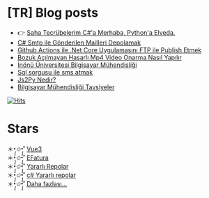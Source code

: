 
# [TR] Blog posts 

- :point_right: [Saha Tecrübelerim C#'a Merhaba, Python'a Elveda.](https://www.ciftklik.net/2023/07/saha-tecrubelerim.html?m=1)
- [C# Smtp ile Gönderilen Mailleri Depolamak](https://www.ciftklik.net/2021/11/c-ile-smtp-ile-gonderilen-mailleri.html)
- [Github Actions ile .Net Core Uygulamasını FTP ile Publish Etmek](https://www.ciftklik.net/2021/06/github-actions-dotnet-core-ftp-.html)
- [Bozuk Açılmayan Hasarlı Mp4 Video Onarma Nasıl Yapılır](https://www.ciftklik.net/2020/09/bozuk-acilmayan-hasarli-mp4-video-onarma.html)
- [İnönü Üniversitesi Bilgisayar Mühendisliği](https://www.ciftklik.net/2020/08/inonu-universitesi-bilgisayar-muhendisligi.html)
- [Sql sorgusu ile sms atmak](https://www.ciftklik.net/2020/06/sql-sorgusu-ile-sms-atmak.html)
- [Js2Py Nedir?](https://www.ciftklik.net/2018/09/pythonda-javascript-calistirmak-js2py.html)
- [Bilgisayar Mühendisliği Tavsiyeler](https://www.ciftklik.net/2019/08/bilgisayar-muhendisligi-tavsiyeler.html)


[![Hits](https://hits.seeyoufarm.com/api/count/incr/badge.svg?url=https%3A%2F%2Fgithub.com%2Fmzuvin%2Fmzuvin)]()

# Stars

＊*•̩̩͙✩•̩̩͙*˚ <a href='https://bit.ly/mzuvinvue3'>Vue3</a></br>
＊*•̩̩͙✩•̩̩͙*˚ <a href='https://bit.ly/efaturagithub'>EFatura</a></br>
＊*•̩̩͙✩•̩̩͙*˚ <a href='https://bit.ly/mzuvin2'>Yararlı Repolar</a></br>
＊*•̩̩͙✩•̩̩͙*˚ <a href='https://bit.ly/mzuvin'>c# Yararlı repolar</a></br>
＊*•̩̩͙✩•̩̩͙*˚ <a href='https://github.com/mzuvin?tab=stars'>Daha fazlası...</a>
</br>
